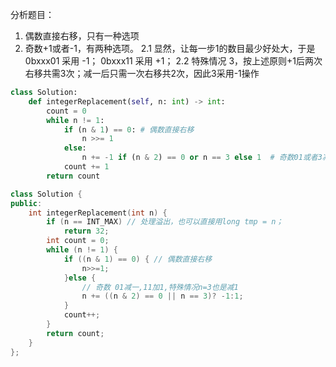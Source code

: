 分析题目：
1. 偶数直接右移，只有一种选项
2. 奇数+1或者-1，有两种选项。
    2.1 显然，让每一步1的数目最少好处大，于是 0bxxx01 采用 -1； 0bxxx11 采用 +1；
    2.2 特殊情况 3，按上述原则+1后两次右移共需3次；减一后只需一次右移共2次，因此3采用-1操作
```Python []
class Solution:
    def integerReplacement(self, n: int) -> int:
        count = 0
        while n != 1:
            if (n & 1) == 0: # 偶数直接右移
                n >>= 1
            else:
                n += -1 if (n & 2) == 0 or n == 3 else 1  # 奇数01或者3减一，其他加1
            count += 1
        return count
```

```C++ []
class Solution {
public:
    int integerReplacement(int n) {
        if (n == INT_MAX) // 处理溢出，也可以直接用long tmp = n；
            return 32;
        int count = 0;
        while (n != 1) {
            if ((n & 1) == 0) { // 偶数直接右移
                n>>=1;
            }else {
                // 奇数 01减一,11加1,特殊情况n=3也是减1
                n += ((n & 2) == 0 || n == 3)? -1:1;
            }
            count++;
        }
        return count;
    }
};
```
